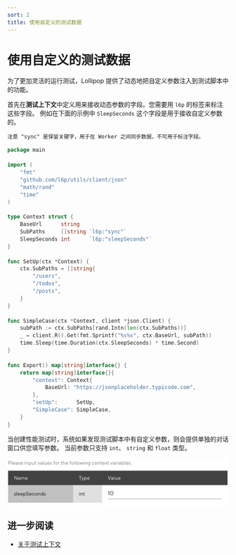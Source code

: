 ```yaml
---
sort: 2
title: 使用自定义的测试数据
---
```


# 使用自定义的测试数据

为了更加灵活的运行测试，Lollipop 提供了动态地把自定义参数注入到测试脚本中的功能。

首先在**测试上下文**中定义用来接收动态参数的字段。您需要用 `l6p` 的标签来标注这些字段。
例如在下面的示例中 `SleepSeconds` 这个字段是用于接收自定义参数的。

```tip
注意 "sync" 是保留关键字，用于在 Worker 之间同步数据，不可用于标注字段。
```

```go
package main

import (
	"fmt"
	"github.com/l6p/utils/client/json"
	"math/rand"
	"time"
)

type Context struct {
	BaseUrl      string
	SubPaths     []string `l6p:"sync"`
	SleepSeconds int      `l6p:"sleepSeconds"`
}

func SetUp(ctx *Context) {
	ctx.SubPaths = []string{
		"/users",
		"/todos",
		"/posts",
	}
}

func SimpleCase(ctx *Context, client *json.Client) {
	subPath := ctx.SubPaths[rand.Intn(len(ctx.SubPaths))]
	_ = client.R().Get(fmt.Sprintf("%s%s", ctx.BaseUrl, subPath))
	time.Sleep(time.Duration(ctx.SleepSeconds) * time.Second)
}

func Export() map[string]interface{} {
	return map[string]interface{}{
		"context": Context{
			BaseUrl: "https://jsonplaceholder.typicode.com",
		},
		"setUp":      SetUp,
		"SimpleCase": SimpleCase,
	}
}
```

当创建性能测试时，系统如果发现测试脚本中有自定义参数，则会提供单独的对话窗口供您填写参数。
当前参数只支持 `int`、 `string` 和 `float` 类型。

<style>
    img[alt=pic00000002] { 
        display: block;
        width: 660px; 
    }
</style>
![pic00000002](/assets/images/pic00000002.png)

## 进一步阅读

* [关于测试上下文](/cn/ScriptGuides/UsingContext.html)
